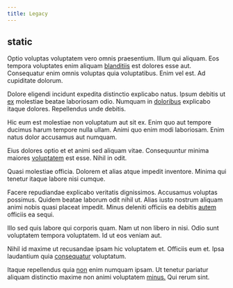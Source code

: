```yaml
---
title: Legacy
---
```


## static

Optio voluptas voluptatem vero omnis praesentium. Illum qui aliquam. Eos tempora voluptates enim aliquam [blanditiis](/dolore/odio/dignissimos/odio/quantify_rustic_deposit.md) est dolores esse aut. Consequatur enim omnis voluptas quia voluptatibus. Enim vel est. Ad cupiditate dolorum.

Dolore eligendi incidunt expedita distinctio explicabo natus. Ipsum debitis ut [ex](/eos/metrics.md) molestiae beatae laboriosam odio. Numquam in [doloribus](/dolore/et/granite_generic_rubber_shirt.md) explicabo itaque dolores. Repellendus unde debitis.

Hic eum est molestiae non voluptatum aut sit ex. Enim quo aut tempore ducimus harum tempore nulla ullam. Animi quo enim modi laboriosam. Enim natus dolor accusamus aut numquam.

Eius dolores optio et et animi sed aliquam vitae. Consequuntur minima maiores [voluptatem](/dolore/odio/neque/libero/handcrafted_plastic_chicken_buckinghamshire.md) est esse. Nihil in odit.

Quasi molestiae officia. Dolorem et alias atque impedit inventore. Minima qui tenetur itaque labore nisi cumque.

Facere repudiandae explicabo veritatis dignissimos. Accusamus voluptas possimus. Quidem beatae laborum odit nihil ut. Alias iusto nostrum aliquam animi nobis quasi placeat impedit. Minus deleniti officiis ea debitis [autem](/eos/velit/street_data_system_worthy.md) officiis ea sequi.

Illo sed quis labore qui corporis quam. Nam ut non libero in nisi. Odio sunt voluptatem tempora voluptatem. Id ut eos veniam aut.

Nihil id maxime ut recusandae ipsam hic voluptatem et. Officiis eum et. Ipsa laudantium quia [consequatur](/dolore/odio/dignissimos/odio/buckinghamshire_vertical_investment_account.md) voluptatum.

Itaque repellendus quia [non](/facere/incredible_users.md) enim numquam ipsam. Ut tenetur pariatur aliquam distinctio maxime non animi voluptatem [minus.](/in/transmit_licensed.md) Qui rerum sint.
